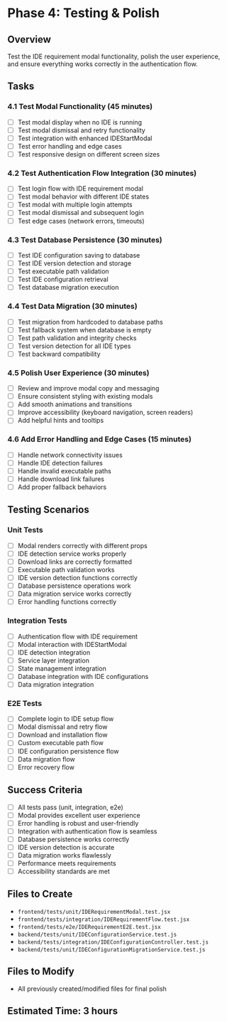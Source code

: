 # Phase 4: Testing & Polish

## Overview
Test the IDE requirement modal functionality, polish the user experience, and ensure everything works correctly in the authentication flow.

## Tasks

### 4.1 Test Modal Functionality (45 minutes)
- [ ] Test modal display when no IDE is running
- [ ] Test modal dismissal and retry functionality
- [ ] Test integration with enhanced IDEStartModal
- [ ] Test error handling and edge cases
- [ ] Test responsive design on different screen sizes

### 4.2 Test Authentication Flow Integration (30 minutes)
- [ ] Test login flow with IDE requirement modal
- [ ] Test modal behavior with different IDE states
- [ ] Test modal with multiple login attempts
- [ ] Test modal dismissal and subsequent login
- [ ] Test edge cases (network errors, timeouts)

### 4.3 Test Database Persistence (30 minutes)
- [ ] Test IDE configuration saving to database
- [ ] Test IDE version detection and storage
- [ ] Test executable path validation
- [ ] Test IDE configuration retrieval
- [ ] Test database migration execution

### 4.4 Test Data Migration (30 minutes)
- [ ] Test migration from hardcoded to database paths
- [ ] Test fallback system when database is empty
- [ ] Test path validation and integrity checks
- [ ] Test version detection for all IDE types
- [ ] Test backward compatibility

### 4.5 Polish User Experience (30 minutes)
- [ ] Review and improve modal copy and messaging
- [ ] Ensure consistent styling with existing modals
- [ ] Add smooth animations and transitions
- [ ] Improve accessibility (keyboard navigation, screen readers)
- [ ] Add helpful hints and tooltips

### 4.6 Add Error Handling and Edge Cases (15 minutes)
- [ ] Handle network connectivity issues
- [ ] Handle IDE detection failures
- [ ] Handle invalid executable paths
- [ ] Handle download link failures
- [ ] Add proper fallback behaviors

## Testing Scenarios

### Unit Tests
- [ ] Modal renders correctly with different props
- [ ] IDE detection service works properly
- [ ] Download links are correctly formatted
- [ ] Executable path validation works
- [ ] IDE version detection functions correctly
- [ ] Database persistence operations work
- [ ] Data migration service works correctly
- [ ] Error handling functions correctly

### Integration Tests
- [ ] Authentication flow with IDE requirement
- [ ] Modal interaction with IDEStartModal
- [ ] IDE detection integration
- [ ] Service layer integration
- [ ] State management integration
- [ ] Database integration with IDE configurations
- [ ] Data migration integration

### E2E Tests
- [ ] Complete login to IDE setup flow
- [ ] Modal dismissal and retry flow
- [ ] Download and installation flow
- [ ] Custom executable path flow
- [ ] IDE configuration persistence flow
- [ ] Data migration flow
- [ ] Error recovery flow

## Success Criteria
- [ ] All tests pass (unit, integration, e2e)
- [ ] Modal provides excellent user experience
- [ ] Error handling is robust and user-friendly
- [ ] Integration with authentication flow is seamless
- [ ] Database persistence works correctly
- [ ] IDE version detection is accurate
- [ ] Data migration works flawlessly
- [ ] Performance meets requirements
- [ ] Accessibility standards are met

## Files to Create
- `frontend/tests/unit/IDERequirementModal.test.jsx`
- `frontend/tests/integration/IDERequirementFlow.test.jsx`
- `frontend/tests/e2e/IDERequirementE2E.test.jsx`
- `backend/tests/unit/IDEConfigurationService.test.js`
- `backend/tests/integration/IDEConfigurationController.test.js`
- `backend/tests/unit/IDEConfigurationMigrationService.test.js`

## Files to Modify
- All previously created/modified files for final polish

## Estimated Time: 3 hours
